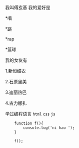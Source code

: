 我叫傅玄基  我的爱好是

*唱

*跳

*rap

*篮球

我的女友有

1.新恒结衣

2.石原里美

3.迪丽热巴

4.古力娜扎

学过编程语言 `html` `css` `js`

        function f(){
            console.log('ni hao ');
        }

        f();

        
